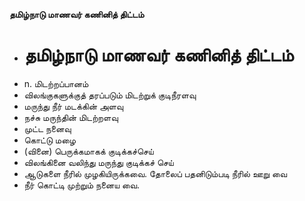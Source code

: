 **தமிழ்நாடு மாணவர் கணினித் திட்டம்**
- # தமிழ்நாடு மாணவர் கணினித் திட்டம்
- n. மிடற்றப்பானம்
- விலங்குகளுக்குத் தரப்படும் மிடற்றுக் குடிநீரளவு
- மருந்து நீர் மடக்கின் அளவு
- நச்சு மருந்தின் மிடற்றளவு
- முட்ட நனைவு
- கொட்டு மழை
- (வினை) பெருக்கமாகக் குடிக்கச்செய்
- விலங்கினை வலிந்து மருந்து குடிக்கச் செய்
- ஆடுகளை நீரில் முழகியிருக்கவை. தோலைப் பதனிடும்படி நீரில் ஊறு வை
- நீர் கொட்டி முற்றும் நனைய வை.

